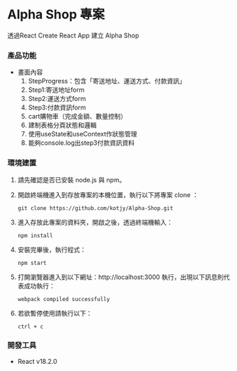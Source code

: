 # Alpha Shop 專案
透過React Create React App 建立 Alpha Shop

### 產品功能
- 畫面內容
  1. StepProgress：包含「寄送地址、運送方式、付款資訊」
  1. Step1:寄送地址form
  1. Step2:運送方式form
  1. Step3:付款資訊form
  2. cart購物車（完成金額、數量控制）
  3. 建制表格分頁狀態和邏輯
  4. 使用useState和useContext作狀態管理
  5. 能夠console.log出step3付款資訊資料 


### 環境建置
1. 請先確認是否已安裝 node.js 與 npm。
   
3. 開啟終端機進入到存放專案的本機位置，執行以下將專案 clone ：
   `````
   git clone https://github.com/kotjy/Alpha-Shop.git
   `````
4. 進入存放此專案的資料夾，開啟之後，透過終端機輸入：
   `````
   npm install
   `````
5. 安裝完畢後，執行程式：
   ``````
   npm start
   ``````
6. 打開瀏覽器進入到以下網址：http://localhost:3000 執行，出現以下訊息則代表成功執行：
   `````
   webpack compiled successfully
   `````
7. 若欲暫停使用請執行以下：
   `````
   ctrl + c
   `````
### 開發工具
- React v18.2.0
